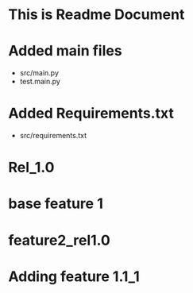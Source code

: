 # This is Readme Document

# Added main files
* src/main.py
* test.main.py

# Added Requirements.txt
* src/requirements.txt

# Rel_1.0

# base feature 1
# feature2_rel1.0
# Adding feature 1.1_1
